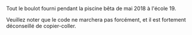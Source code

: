 Tout le boulot fourni pendant la piscine bêta de mai 2018 à l'école 19.

Veuillez noter que le code ne marchera pas forcément, et il est fortement déconseillé de copier-coller.
